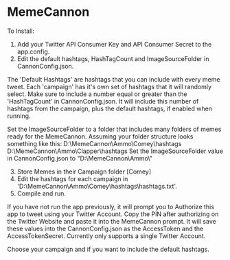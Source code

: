 # MemeCannon
To Install:
1) Add your Twitter API Consumer Key and API Consumer Secret to the app.config.
2) Edit the default hashtags, HashTagCount and ImageSourceFolder in CannonConfig.json. 

The 'Default Hashtags' are hashtags that you can include with every meme tweet. Each 'campaign' has it's own set of hashtags that it will randomly select. Make sure to include a number equal or greater than the 'HashTagCount' in CannonConfig.json. It will include this number of hashtags from the campaign, plus the default hashtags, if enabled when running. 

Set the ImageSourceFolder to a folder that includes many folders of memes ready for  the MemeCannon. Assuming your folder structure looks  something like this:
D:\\MemeCannon\Ammo\Comey\hashtags
D:\\MemeCannon\Ammo\Clapper\hashtags
Set the ImageSourceFolder value in CannonConfig.json to "D:\\MemeCannon\\Ammo\\"

3) Store Memes in their Campaign folder [Comey]
4) Edit the hashtags for each campaign in 'D:\\MemeCannon\Ammo\Comey\hashtags\hashtags.txt'.
5) Compile and run.

If you have not run the app previously, it will prompt you to Authorize this app to tweet using your Twitter Account. Copy the PIN after authorizing on the Twitter Website and paste it into the MemeCannon prompt. It will save these values into the CannonConfig.json as the AccessToken and the AccessTokenSecret. Currently only supports a single Twitter Account.

Choose your campaign and if you want to include the default hashtags.
